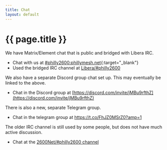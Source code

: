```yaml
--- 
title: Chat
layout: default
---
```

# {{ page.title }}

We have Matrix/Element chat that is public and bridged with Libera IRC.

* Chat with us at [#philly2600:phillymesh.net](https://chat.phillymesh.net/#/room/#philly2600:phillymesh.net){:target="_blank"}
* Used the bridged IRC channel at [Libera/#philly2600](https://web.libera.chat/?channel=#philly2600)

We also have a separate Discord group chat set up. This may eventually be linked to the above.

* Chat in the Discord group at [https://discord.com/invite/jMBu9rfthZ](https://discord.com/invite/jMBu9rfthZ)

There is also a new, separate Telegram group.

* Chat in the telegram group at https://t.co/FhJZ0MSrZ0?amp=1

The older IRC channel is still used by some people, but does not have much active discussion.

* Chat at the [2600Net/#philly2600 channel](ircs://irc.2600.net:6697/philly2600)
